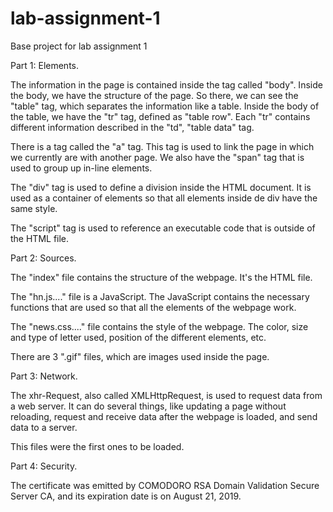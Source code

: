 # lab-assignment-1
Base project for lab assignment 1

Part 1: Elements.

The information in the page is contained inside the tag called "body". Inside the body, we have the structure of the page. So there, we can see the "table" tag, which separates the information like a table. Inside the body of the table, we have the "tr" tag, defined as "table row". Each "tr" contains different information described in the "td", "table data" tag. 

There is a tag called the "a" tag. This tag is used to link the page in which we currently are with another page. We also have the "span" tag that is used to group up in-line elements.

The "div" tag is used to define a division inside the HTML document. It is used as a container of elements so that all elements inside de div have the same style.

The "script" tag is used to reference an executable code that is outside of the HTML file.


Part 2: Sources.

The "index" file contains the structure of the webpage. It's the HTML file.

The "hn.js...." file is a JavaScript. The JavaScript contains the necessary functions that are used so that all the elements of the webpage work.

The "news.css...." file contains the style of the webpage. The color, size and type of letter used, position of the different elements, etc.

There are 3 ".gif" files, which are images used inside the page.


Part 3: Network.

The xhr-Request, also called XMLHttpRequest, is used to request data from a web server. It can do several things, like updating a page without reloading, request and receive data after the webpage is loaded, and send data to a server. 

This files were the first ones to be loaded.


Part 4: Security.

The certificate was emitted by COMODORO RSA Domain Validation Secure Server CA, and its expiration date is on August 21, 2019.
